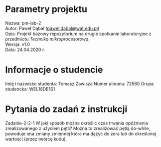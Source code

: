 # Parametry projektu

Nazwa: pm-lab-2  
Autor: Paweł Dąbal (pawel.dabal@wat.edu.pl)  
Opis: Projekt bazowy repozytorium na drugie spotkanie laboratoryjne z przedmiotu _Technika mikroprocesorowa_.  
Wersja: v1.0  
Data: 24.04.2020 r.

# Informacje o studencie

Imię i nazwisko studenta: Tomasz Zawisza
Numer albumu: 72560 
Grupa studencka: WEL18DE1S1

# Pytania do zadań z instrukcji

Zadanie-2-2-1 W jaki sposób można określić czas trwania opóźnienia zrealizowanego z użyciem pętli? 
Można to zrealizować pętlą do-while, powoduje ona zmiany zmiennej która ma dążyć do zera lub do określonej wartości (przez twórcę kodu).
